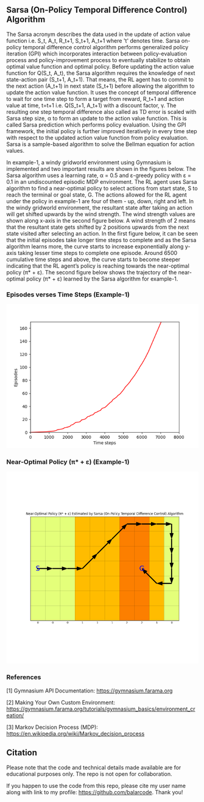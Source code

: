 ## Sarsa (On-Policy Temporal Difference Control) Algorithm

The Sarsa acronym describes the data used in the update of action value function i.e. S_t, A_t, R_t+1, S_t+1, A_t+1 where 't' denotes time. Sarsa on-policy temporal difference control algorithm performs generalized policy iteration (GPI) which incorporates interaction between policy-evaluation process and policy-improvement process to eventually stabilize to obtain optimal value function and optimal policy. Before updating the action value function for Q(S_t, A_t), the Sarsa algorithm requires the knowledge of next state-action pair (S_t+1, A_t+1). That means, the RL agent has to commit to the next action (A_t+1) in next state (S_t+1) before allowing the algorithm to update the action value function. It uses the concept of temporal difference to wait for one time step to form a target from reward, R_t+1 and action value at time, t=t+1 i.e. Q(S_t+1, A_t+1) with a discount factor, γ. The resulting one step temporal difference also called as TD error is scaled with Sarsa step size, α to form an update to the action value function. This is called Sarsa prediction which performs policy evaluation. Using the GPI framework, the initial policy is further improved iteratively in every time step with respect to the updated action value function from policy evaluation. Sarsa is a sample-based algorithm to solve the Bellman equation for action values.

In example-1, a windy gridworld environment using Gymnasium is implemented and two important results are shown in the figures below. The Sarsa algorithm uses a learning rate, α = 0.5 and ε-greedy policy with ε = 0.1 in an undiscounted episodic MDP environment. The RL agent uses Sarsa algorithm to find a near-optimal policy to select actions from start state, S to reach the terminal or goal state, G. The actions allowed for the RL agent under the policy in example-1 are four of them - up, down, right and left. In the windy gridworld environment, the resultant state after taking an action will get shifted upwards by the wind strength. The wind strength values are shown along x-axis in the second figure below. A wind strength of 2 means that the resultant state gets shifted by 2 positions upwards from the next state visited after selecting an action. In the first figure below, it can be seen that the initial episodes take longer time steps to complete and as the Sarsa algorithm learns more, the curve starts to increase exponentially along y-axis taking lesser time steps to complete one episode. Around 6500 cumulative time steps and above, the curve starts to become steeper indicating that the RL agent’s policy is reaching towards the near-optimal policy (π* + ε). The second figure below shows the trajectory of the near-optimal policy (π* + ε) learned by the Sarsa algorithm for example-1.

### Episodes verses Time Steps (Example-1)

![Example 1_Episodes_versus_Time_Steps](results/example_1_figure_1.png)

### Near-Optimal Policy (π* + ε) (Example-1)

![Example 1 Near_Optimal_Policy](results/example_1_figure_2.png)

### References

[1] Gymnasium API Documentation: https://gymnasium.farama.org

[2] Making Your Own Custom Environment: https://gymnasium.farama.org/tutorials/gymnasium_basics/environment_creation/

[3] Markov Decision Process (MDP): https://en.wikipedia.org/wiki/Markov_decision_process

## Citation

Please note that the code and technical details made available are for educational purposes only. The repo is not open for collaboration.

If you happen to use the code from this repo, please cite my user name along with link to my profile: https://github.com/balarcode. Thank you!
